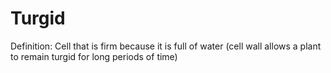 # Turgid

Definition: Cell that is firm because it is full of water (cell wall allows a plant to remain turgid for long periods of time)